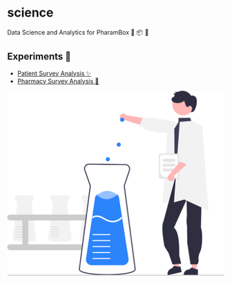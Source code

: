 # science

Data Science and Analytics for PharamBox 🧬 📦 💊

## Experiments 🔬

- [Patient Survey Analysis ✨](./patient-survey-analysis/README.md)
- [Pharmacy Survey Analysis 🦞](./pharmacy-survey-analysis/README.md)

![science](./assets/science.svg)
